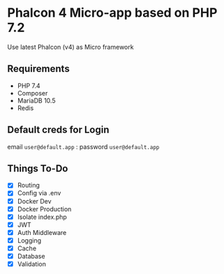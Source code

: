 # Phalcon 4 Micro-app based on PHP 7.2

Use latest Phalcon (v4) as Micro framework

## Requirements
- PHP 7.4
- Composer
- MariaDB 10.5
- Redis

## Default creds for Login
email `user@default.app` : password `user@default.app`

## Things To-Do
- [x] Routing
- [x] Config via .env
- [x] Docker Dev
- [x] Docker Production
- [x] Isolate index.php
- [x] JWT
- [x] Auth Middleware
- [x] Logging
- [x] Cache
- [x] Database
- [x] Validation
